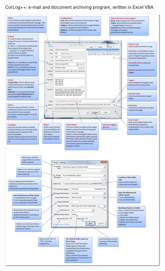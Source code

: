 CorLog++: e-mail and document archiving program, written in Excel VBA

![Help](https://github.com/MrBertie/corlog/blob/master/help.png)
